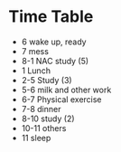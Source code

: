 # Time Table

- 6 wake up, ready
- 7 mess
- 8-1 NAC study (5)
- 1 Lunch
- 2-5 Study (3)
- 5-6 milk and other work
- 6-7 Physical exercise
- 7-8 dinner
- 8-10 study (2)
- 10-11 others
- 11 sleep
